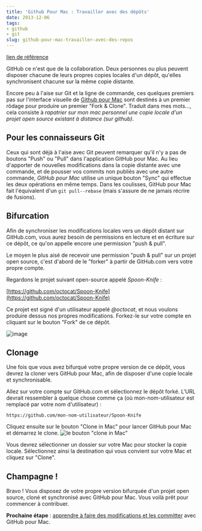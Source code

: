 ```yaml
---
title: 'Github Pour Mac : Travailler avec des dépôts'
date: 2013-12-06
tags:
- github
- git
slug: github-pour-mac-travailler-avec-des-repos
---
```


[lien de référence](https://help.github.com/desktop/guides/contributing/working-with-your-remote-repository-on-github-or-github-enterprise/)

GitHub ce n'est que de la collaboration. Deux personnes ou plus peuvent disposer chacune de leurs propres copies locales d'un dépôt, qu'elles synchronisent chacune sur la même copie distante.

Encore peu à l'aise sur Git et la ligne de commande, ces quelques premiers pas sur l'interface visuelle de [Github pour Mac](http://mac.github.com) sont destinés à un premier rôdage pour produire un premier "Fork & Clone". Traduit dans mes mots..., cela consiste à *rapatrier sur mon mac personnel une copie locale d'un projet open source existant à distance (sur github)*.

## Pour les connaisseurs Git 

Ceux qui sont déjà à l'aise avec Git peuvent remarquer qu'il n'y a pas de boutons "Push" ou "Pull" dans l'application GitHub pour Mac. Au lieu d'apporter de nouvelles modifications dans la copie distante avec une commande, et de pousser vos commits non publiés avec une autre commande, *GitHub pour Mac* utilise un unique bouton "Sync" qui effectue les deux opérations en même temps. Dans les coulisses, GitHub pour Mac fait l'équivalent d'un `git pull--rebase` (mais s'assure de ne jamais récrire de fusions).


## Bifurcation 

Afin de synchroniser les modifications locales vers un dépôt distant sur GitHub.com, vous aurez besoin de permissions en lecture et en écriture sur ce dépôt, ce qu'on appelle encore une permission "push & pull".

Le moyen le plus aisé de recevoir une permission "push & pull" sur un projet open source, c'est d'abord de le "forker" à partir de GitHub.com vers votre propre compte. 

Regardons le projet suivant open-source appelé *Spoon-Knife* :

[https://github.com/octocat/Spoon-Knife](https://github.com/octocat/Spoon-Knife)

Ce projet est signé d'un utilisateur appelé *@octocat*, et nous voulons produire dessus nos propres modifications. Forkez-le sur votre compte en cliquant sur le bouton "Fork" de ce dépôt.

![image](https://github-images.s3.amazonaws.com/skitch/fork-20130108-134723.jpg)

## Clonage

Une fois que vous avez bifurqué votre propre version de ce dépôt, vous devrez la cloner vers GitHub pour Mac, afin de disposer d'une copie locale et synchronisable.

Allez sur votre compte sur GitHub.com et sélectionnez le dépôt forké. L'URL devrait ressembler à quelque chose comme ça (où mon-nom-utilisateur est remplacé par votre nom d'utilisateur) :
```
https://github.com/mon-nom-utilisateur/Spoon-Knife
```

Cliquez ensuite sur le bouton "Clone in Mac" pour lancer GitHub pour Mac et démarrez le clone. 
![le bouton "clone in Mac"](https://github-images.s3.amazonaws.com/skitch/clone-20130108-135735.jpg "Le bouton clone")

Vous devrez sélectionner un dossier sur votre Mac pour stocker la copie locale. Sélectionnez ainsi la destination qui vous convient sur votre Mac et cliquez sur "Clone".

## Champagne !

Bravo ! Vous disposez de votre propre version bifurquée d'un projet open source, cloné et synchronisé avec GitHub pour Mac. Vous voilà prêt pour commencer à contribuer.

**Prochaine étape** : [apprendre à faire des modifications et les committer](/2013/12/06/github-produire-des-modifications/) avec GitHub pour Mac.

